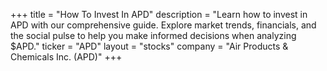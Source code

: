 +++
title = "How To Invest In APD"
description = "Learn how to invest in APD with our comprehensive guide. Explore market trends, financials, and the social pulse to help you make informed decisions when analyzing $APD."
ticker = "APD"
layout = "stocks"
company = "Air Products & Chemicals Inc. (APD)"
+++

